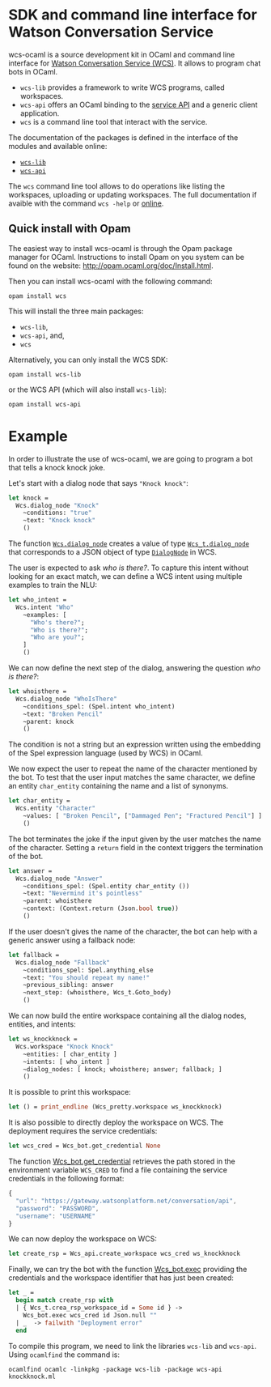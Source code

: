 # SDK and command line interface for Watson Conversation Service

wcs-ocaml is a source development kit in OCaml and command line interface for
[Watson Conversation Service (WCS)](https://www.ibm.com/watson/services/conversation/). It allows to program chat bots in OCaml.

* `wcs-lib` provides a framework to write WCS programs, called
  workspaces.
* `wcs-api` offers an OCaml binding to the
  [service API](https://www.ibm.com/watson/developercloud/conversation/api/v1/)
  and a generic client application.
* `wcs` is a command line tool that interact with the service.

The documentation of the packages is defined in the interface of the modules
and  available online:
* [`wcs-lib`](wcs-lib)
* [`wcs-api`](wcs-api)

The `wcs` command line tool allows to do operations like listing the workspaces,
uploading or updating workspaces. The full documentation if avaible with the
command `wcs -help` or [online](https://ibm.github.io/wcs-ocaml/wcs.html).

## Quick install with Opam

The easiest way to install wcs-ocaml is through the Opam package manager for OCaml.
Instructions to install Opam on you system can be found on the website:
<http://opam.ocaml.org/doc/Install.html>.

Then you can install wcs-ocaml with the following command:
```
opam install wcs
```

This will install the three main packages:
- `wcs-lib`,
- `wcs-api`, and,
- `wcs`

Alternatively, you can only install the WCS SDK:
```
opam install wcs-lib
```

or the WCS API (which will also install `wcs-lib`):
```
opam install wcs-api
```

# Example

In order to illustrate the use of wcs-ocaml, we are going to program a
bot that tells a knock knock joke.

Let's start with a dialog node that says `"Knock knock"`:

```ocaml
let knock =
  Wcs.dialog_node "Knock"
    ~conditions: "true"
    ~text: "Knock knock"
    ()
```

The function
[`Wcs.dialog_node`](https://ibm.github.io/wcs-ocaml/wcs-lib/Wcs/index.html#val-dialog_node)
creates a value of type
[`Wcs_t.dialog_node`](https://ibm.github.io/wcs-ocaml/wcs-lib/Wcs_t/index.html#type-dialog_node)
that corresponds to a JSON object of type
[`DialogNode`](https://www.ibm.com/watson/developercloud/conversation/api/v1/)
in WCS.

The user is expected to ask _who is there?_. To capture this intent
without looking for an exact match, we can define a WCS intent using
multiple examples to train the NLU:

```ocaml
let who_intent =
  Wcs.intent "Who"
    ~examples: [
      "Who's there?";
      "Who is there?";
      "Who are you?";
    ]
    ()
```

We can now define the next step of the dialog, answering the question
_who is there?_:

```ocaml
let whoisthere =
  Wcs.dialog_node "WhoIsThere"
    ~conditions_spel: (Spel.intent who_intent)
    ~text: "Broken Pencil"
    ~parent: knock
    ()
```

The condition is not a string but an expression written using the
embedding of the Spel expression language (used by WCS) in OCaml.

We now expect the user to repeat the name of the character mentioned
by the bot.  To test that the user input matches the same character,
we define an entity `char_entity` containing the name and a list of
synonyms.

```ocaml
let char_entity =
  Wcs.entity "Character"
    ~values: [ "Broken Pencil", ["Dammaged Pen"; "Fractured Pencil"] ]
    ()
```

The bot terminates the joke if the input given by the user matches the
name of the character. Setting a `return` field in the context triggers
the termination of the bot.

```ocaml
let answer =
  Wcs.dialog_node "Answer"
    ~conditions_spel: (Spel.entity char_entity ())
    ~text: "Nevermind it's pointless"
    ~parent: whoisthere
    ~context: (Context.return (Json.bool true))
    ()
```



If the user doesn't gives the name of the character, the bot can help
with a generic answer using a fallback node:

```ocaml
let fallback =
  Wcs.dialog_node "Fallback"
    ~conditions_spel: Spel.anything_else
    ~text: "You should repeat my name!"
    ~previous_sibling: answer
    ~next_step: (whoisthere, Wcs_t.Goto_body)
    ()
```

We can now build the entire workspace containing all the dialog nodes,
entities, and intents:

```ocaml
let ws_knockknock =
  Wcs.workspace "Knock Knock"
    ~entities: [ char_entity ]
    ~intents: [ who_intent ]
    ~dialog_nodes: [ knock; whoisthere; answer; fallback; ]
    ()
```

It is possible to print this workspace:

```ocaml
let () = print_endline (Wcs_pretty.workspace ws_knockknock)
```

It is also possible to directly deploy the workspace on WCS. The
deployment requires the service credentials:

```ocaml
let wcs_cred = Wcs_bot.get_credential None
```

The function
[Wcs_bot.get_credential](https://ibm.github.io/wcs-ocaml/wcs-api/Wcs_bot/index.html#val-get_credential)
retrieves the path stored in the environment variable `WCS_CRED` to
find a file containing the service credentials in the following
format:

```js
{
  "url": "https://gateway.watsonplatform.net/conversation/api",
  "password": "PASSWORD",
  "username": "USERNAME"
}
```



We can now deploy the workspace on WCS:

```ocaml
let create_rsp = Wcs_api.create_workspace wcs_cred ws_knockknock
```

Finally, we can try the bot with the function
[Wcs_bot.exec](https://ibm.github.io/wcs-ocaml/wcs-api/Wcs_bot/index.html#val-exec)
providing the credentials and the workspace identifier that has just
been created:

```ocaml
let _ =
  begin match create_rsp with
  | { Wcs_t.crea_rsp_workspace_id = Some id } ->
    Wcs_bot.exec wcs_cred id Json.null ""
  | _  -> failwith "Deployment error"
  end
```

To compile this program, we need to link the libraries `wcs-lib` and
`wcs-api`. Using `ocamlfind` the command is:

```
ocamlfind ocamlc -linkpkg -package wcs-lib -package wcs-api knockknock.ml
```
